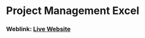 # Project Management Excel

### Weblink: [Live Website](http://atulranjan9026-project-management-excel-cxgz.vercel.app/)
